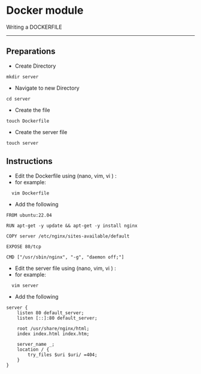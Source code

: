 # Docker module
Writing a DOCKERFILE

---

## Preparations

- Create Directory 
```
mkdir server
```

- Navigate to new Directory 
```
cd server
```

- Create the file
```
touch Dockerfile
```

- Create the server file
```
touch server
```
## Instructions

 - Edit the Dockerfile using (nano, vim, vi ) :
  - for example:
``` 
  vim Dockerfile
```

- Add the following
```
FROM ubuntu:22.04

RUN apt-get -y update && apt-get -y install nginx

COPY server /etc/nginx/sites-available/default

EXPOSE 80/tcp

CMD ["/usr/sbin/nginx", "-g", "daemon off;"]
```

 - Edit the server file using (nano, vim, vi ) :
  - for example:
``` 
  vim server
```

- Add the following
```
server {
    listen 80 default_server;
    listen [::]:80 default_server;

    root /usr/share/nginx/html;
    index index.html index.htm;

    server_name _;
    location / {
        try_files $uri $uri/ =404;
    }
}
```
